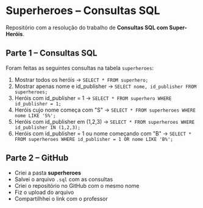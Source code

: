 # Superheroes – Consultas SQL  

Repositório com a resolução do trabalho de **Consultas SQL com Super-Heróis**.  

## Parte 1 – Consultas SQL  
Foram feitas as seguintes consultas na tabela `superheroes`:  
1. Mostrar todos os heróis → `SELECT * FROM superhero;`  
2. Mostrar apenas nome e id_publisher → `SELECT nome, id_publisher FROM superheroes;`  
3. Heróis com id_publisher = 1 → `SELECT * FROM superhero WHERE id_publisher = 1;`  
4. Heróis cujo nome começa com "S" → `SELECT * FROM superheroes WHERE nome LIKE 'S%';`  
5. Heróis com id_publisher em (1,2,3) → `SELECT * FROM superheroes WHERE id_publisher IN (1,2,3);`  
6. Heróis com id_publisher = 1 ou nome começando com "B" → `SELECT * FROM superheroes WHERE id_publisher = 1 OR nome LIKE 'B%';`  

## Parte 2 – GitHub  
- Criei a pasta **superheroes**  
- Salvei o arquivo `.sql` com as consultas  
- Criei o repositório no GitHub com o mesmo nome  
- Fiz o upload do arquivo  
- Compartilhhei o link com o professor
